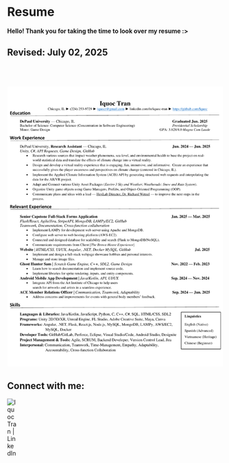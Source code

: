 # Resume

<b>Hello! Thank you for taking the time to look over my resume :></b>

<h2> Revised: July 02, 2025</h2>

<img src="/current/Iquoc Tran Resume 20250702.pdf" alt="Resume" style="margin-top: 50px;" />

<h2> Connect with me:</h2>

[<img align="left" alt="Iquoc Tran | LinkedIn" width="22px" src="https://upload.wikimedia.org/wikipedia/commons/8/81/LinkedIn_icon.svg" />][linkedin]

[linkedin]: https://www.linkedin.com/in/iquoc-tran/
